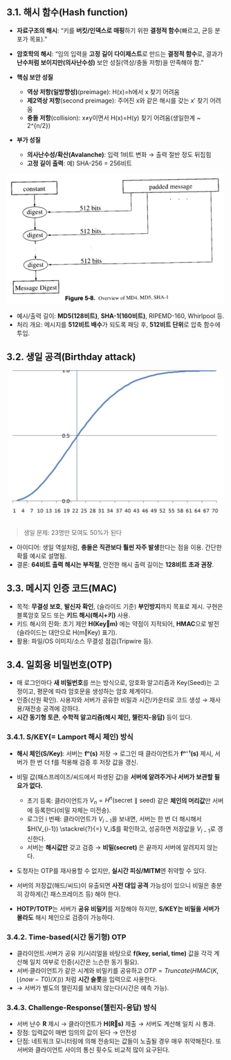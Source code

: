 ## 3.1. 해시 함수(Hash function)

- **자료구조의 해시**: “키를 **버킷/인덱스로 매핑**하기 위한 **결정적 함수**(빠르고, 균등 분포가 목표).”
- **암호학의 해시**: “임의 입력을 **고정 길이 다이제스트**로 만드는 **결정적 함수**로, 결과가 **난수처럼 보이지만(의사난수성)** 보안 성질(역상/충돌 저항)을 만족해야 함.”

- **핵심 보안 성질**
    - **역상 저항(일방향성)**(preimage): H(x)=h에서 x 찾기 어려움
    - **제2역상 저항**(second preimage): 주어진 x와 같은 해시를 갖는 x′ 찾기 어려움
    - **충돌 저항**(collision): x≠y이면서 H(x)=H(y) 찾기 어려움(생일한계 ~ 2^{n/2})
- **부가 성질**
    - **의사난수성/확산(Avalanche)**: 입력 1비트 변화 → 출력 절반 정도 뒤집힘
    - **고정 길이 출력**: 예) SHA-256 = 256비트

![](../../_image/2025-10-22-00-37-02.jpg)

- 예시/출력 길이: **MD5(128비트)**, **SHA-1(160비트)**, RIPEMD-160, Whirlpool 등.
- 처리 개요: 메시지를 **512비트 배수**가 되도록 패딩 후, **512비트 단위**로 압축 함수에 투입.

## 3.2. 생일 공격(Birthday attack)

![](../../_image/2025-10-22-00-35-25.jpg)
> 생일 문제: 23명만 모여도 50%가 된다

- 아이디어: 생일 역설처럼, **충돌은 직관보다 훨씬 자주 발생**한다는 점을 이용. 간단한 확률 예시로 설명됨.
- 결론: **64비트 출력 해시는 부적절**, 안전한 해시 출력 길이는 **128비트 초과 권장**.

## 3.3. 메시지 인증 코드(MAC)

- 목적: **무결성 보호**, **발신자 확인**, (슬라이드 기준) **부인방지**까지 목표로 제시. 구현은 블록암호 모드 또는 **키드 해시(해시+키)** 사용.
- 키드 해시의 진화: 초기 제안 **H(Key‖m)** 에는 약점이 지적되어, **HMAC**으로 발전(슬라이드는 대안으로 H(m‖Key) 표기).
- 활용: 파일/OS 이미지/소스 무결성 점검(Tripwire 등).

## 3.4. 일회용 비밀번호(OTP)

- 매 로그인마다 **새 비밀번호**를 쓰는 방식으로, 암호화 알고리즘과 Key(Seed)는 고정이고, 평문에 따라 암호문을 생성하는 암호 체계이다.
- 인증(신원 확인). 사용자와 서버가 공유한 비밀과 시간/카운터로 코드 생성 → 재사용/재전송 공격에 강하다.
- **시간 동기형 토큰**, **수학적 알고리즘(해시 체인, 챌린지-응답)** 등이 있다.

### 3.4.1. S/KEY(= Lamport 해시 체인) 방식

- **해시 체인(S/Key)**: 서버는 **fⁿ(s)** 저장 → 로그인 때 클라이언트가 **fⁿ⁻¹(s)** 제시, 서버가 한 번 더 f를 적용해 검증 후 저장 값을 갱신.
- 비밀 값(패스프레이즈/씨드에서 파생된 값)을 **서버에 알려주거나 서버가 보관할 필요가 없다.**
	- 초기 등록: 클라이언트가 $V_n = H^{n}(\text{secret} \parallel \text{seed})$ 같은 **체인의 머리값**만 서버에 등록한다(비밀 자체는 미전송).
	- 로그인 i 번째: 클라이언트가 $V_{i-1}$을 보내면, 서버는 한 번 더 해시해서 $H(V_{i-1}) \stackrel{?}{=} V_i$를 확인하고, 성공하면 저장값을 $V_{i-1}$로 갱신한다.
	- 서버는 **해시값만** 갖고 검증 → **비밀(secret)** 은 끝까지 서버에 알려지지 않는다.

- 도청자는 OTP를 재사용할 수 없지만, **실시간 피싱/MITM**엔 취약할 수 있다.
- 서버의 저장값(해드/씨드)이 유출되면 **사전 대입 공격** 가능성이 있으니 비밀은 충분히 강하게(긴 패스프레이즈 등) 해야 한다.
- **HOTP/TOTP**는 서버가 **공유 비밀키**를 저장해야 하지만, **S/KEY는 비밀을 서버가 몰라도** 해시 체인으로 검증이 가능하다.

### 3.4.2. Time-based(시간 동기형) OTP

- 클라이언트·서버가 공유 키/시리얼을 바탕으로 **f(key, serial, time)** 값을 각각 계산해 일치 여부로 인증(시간은 느슨한 동기 필요).
- 서버·클라이언트가 같은 시계와 비밀키를 공유하고 $OTP = Truncate(HMAC(K, ⌊(now−T0)/X⌋))$ 처럼 **시간 슬롯**을 입력으로 사용한다.
- → 서버가 별도의 챌린지를 보내지 않는다(시간은 예측 가능).

### 3.4.3. Challenge-Response(**챌린지-응답**) 방식

- 서버 난수 **R** 제시 → 클라이언트가 **H(R‖s)** 제출 → 서버도 계산해 일치 시 통과.
- 장점: 입력값이 매번 임의의 값이 된다 → 안전성
- 단점: 네트워크 모니터링에 의해 전송되는 값들이 노출될 경우 매우 취약해진다. 또 서버와 클라이언트 사이의 통신 횟수도 비교적 많이 요구된다.